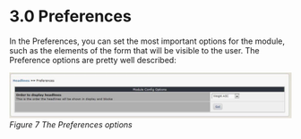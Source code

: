 # 3.0 Preferences

In the Preferences, you can set the most important options for the module, such as the elements of the form that will be visible to the user. The Preference options are pretty well described:
 
![img_8.jpg](../assets/img_8.jpg)   
*Figure 7 The Preferences options*